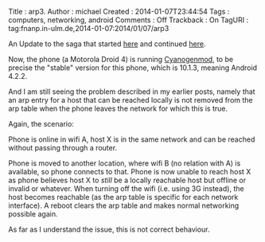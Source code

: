 Title     : arp3.
Author    : michael
Created   : 2014-01-07T23:44:54
Tags      : computers, networking, android
Comments  : Off
Trackback : On
TagURI    : tag:fnanp.in-ulm.de,2014-01-07:2014/01/07/arp3

An Update to the saga that started
[here](http://fnanp.in-ulm.de/blog/2013/06/10/01-arp.html)  and continued
[here](http://fnanp.in-ulm.de/blog/2013/06/11/01-arp2.html).

Now, the phone (a Motorola Droid 4) is running
[Cyanogenmod](http://www.cyanogenmod.org), to be precise the "stable"
version for this phone, which is 10.1.3, meaning Android 4.2.2. 

And I am still seeing the problem described in my earlier posts, namely
that an arp entry for a host that can be reached locally is not removed
from the arp table when the phone leaves the network for which this is
true.

Again, the scenario:

Phone is online in wifi A, host X is in the same network and can be
reached without passing through a router.

Phone is moved to another location, where wifi B (no relation with A) is
available, so phone connects to that. Phone is now unable to reach host X
as phone believes host X to _still_ be a locally reachable host but
offline or invalid or whatever. When turning off the wifi (i.e. using 3G
instead), the host becomes reachable (as the arp table is specific for
each network interface). A reboot clears the arp table and makes normal
networking possible again.

As far as I understand the issue, this is not correct behaviour.
